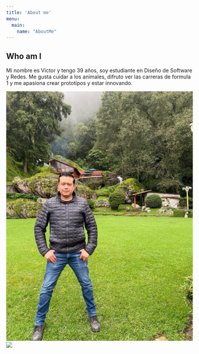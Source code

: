 ```yaml
---
title: 'About me'
menu:
  main:
    name: "AboutMe"
---
```


## Who am I

Mi nombre es Victor y tengo 39 años, soy estudiante en Diseño de Software y Redes.
Me gusta cuidar a los animales, difruto ver las carreras de formula 1 y me apasiona 
crear prototipos y estar innovando.

![](https://github.com/Vickmagar/my_launchx_blog_vickmagar/blob/master/content/pages/img/vic.jpg?raw=true)
![](https://github.com/Vickmagar/vickmagar/blob/main/Profile2.gif)
